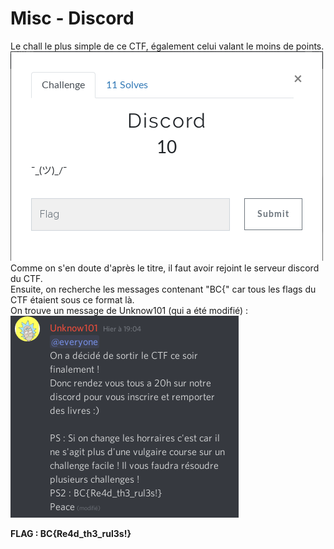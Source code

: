 # Misc - Discord
Le chall le plus simple de ce CTF, également celui valant le moins de points.  
![énoncé](images/discord.png)  
Comme on s'en doute d'après le titre, il faut avoir rejoint le serveur discord du CTF.  
Ensuite, on recherche les messages contenant "BC{" car tous les flags du CTF étaient sous ce format là.  
On trouve un message de Unknow101 (qui a été modifié) :  
![recherche "BC{"](images/discord_flag.png)  
  
**FLAG : BC{Re4d_th3_rul3s!}**